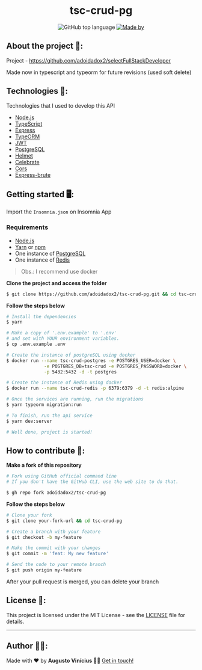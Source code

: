 <h1 align="center">
  tsc-crud-pg
</h1>

<p align="center">
  <img alt="GitHub top language" src="https://img.shields.io/github/languages/top/adoidadox2/tsc-crud-pg?color=%23FF9000">

  <a href="https://www.linkedin.com/in/augusto-vin%C3%ADcius-vasconcelos-tabosa-71aa991a5/" target="_blank" rel="noopener noreferrer">
    <img alt="Made by" src="https://img.shields.io/badge/made%20by-adoidadox2-%23FF9000">
  </a>
</p>

## About the project :open_file_folder::

Project - https://github.com/adoidadox2/selectFullStackDeveloper 

Made now in typescript and typeorm for future revisions (used soft delete)

## Technologies :rocket::

Technologies that I used to develop this API

- [Node.js](https://nodejs.org/en/)
- [TypeScript](https://www.typescriptlang.org/)
- [Express](https://expressjs.com/pt-br/)
- [TypeORM](https://typeorm.io/#/)
- [JWT](https://jwt.io/)
- [PostgreSQL](https://www.postgresql.org/)
- [Helmet](https://helmetjs.github.io/)
- [Celebrate](https://github.com/arb/celebrate)
- [Cors](https://github.com/expressjs/cors)
- [Express-brute](https://github.com/AdamPflug/express-brute)

## Getting started :desktop_computer::

Import the `Insomnia.json` on Insomnia App

### Requirements

- [Node.js](https://nodejs.org/en/)
- [Yarn](https://classic.yarnpkg.com/) or [npm](https://www.npmjs.com/)
- One instance of [PostgreSQL](https://www.postgresql.org/)
- One instance of [Redis](https://redis.io/)

> Obs.: I recommend use docker

**Clone the project and access the folder**

```bash
$ git clone https://github.com/adoidadox2/tsc-crud-pg.git && cd tsc-crud-pg
```

**Follow the steps below**

```bash
# Install the dependencies
$ yarn

# Make a copy of '.env.example' to '.env'
# and set with YOUR environment variables.
$ cp .env.example .env

# Create the instance of postgreSQL using docker
$ docker run --name tsc-crud-postgres -e POSTGRES_USER=docker \
              -e POSTGRES_DB=tsc-crud -e POSTGRES_PASSWORD=docker \
              -p 5432:5432 -d -t postgres

# Create the instance of Redis using docker
$ docker run --name tsc-crud-redis -p 6379:6379 -d -t redis:alpine

# Once the services are running, run the migrations
$ yarn typeorm migration:run

# To finish, run the api service
$ yarn dev:server

# Well done, project is started!
```

## How to contribute :thinking::

**Make a fork of this repository**

```bash
# Fork using GitHub official command line
# If you don't have the GitHub CLI, use the web site to do that.

$ gh repo fork adoidadox2/tsc-crud-pg
```

**Follow the steps below**

```bash
# Clone your fork
$ git clone your-fork-url && cd tsc-crud-pg

# Create a branch with your feature
$ git checkout -b my-feature

# Make the commit with your changes
$ git commit -m 'feat: My new feature'

# Send the code to your remote branch
$ git push origin my-feature
```

After your pull request is merged, you can delete your branch

## License :memo::

This project is licensed under the MIT License - see the [LICENSE](LICENSE) file for details.

---

## Author :man_technologist::

Made with :heart: by **Augusto Vinícius** 👋🏻 [Get in touch!](https://github.com/adoidadox2)
